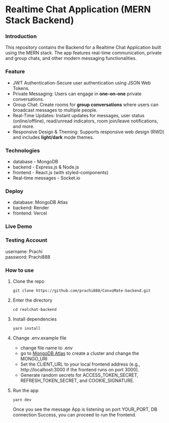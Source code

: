 # Realtime Chat Application (MERN Stack Backend)

### Introduction
This repository contains the Backend for a Realtime Chat Application built using the MERN stack. The app features real-time communication, private and group chats, and other modern messaging functionalities. 

### Feature
- JWT Authentication-Secure user authentication using JSON Web Tokens.
- Private Messaging: Users can engage in **one-on-one** private conversations.
- Group Chat: Create rooms for **group conversations** where users can broadcast messages to multiple people.
- Real-Time Updates: Instant updates for messages, user status (online/offline), read/unread indicators, room join/leave notifications, and more.
- Responsive Design & Theming: Supports responsive web design (RWD) and includes **light/dark** mode themes.

### Technologies
- database - MongoDB
- backend - Express.js & Node.js
- frontend - React.js (with styled-components)
- Real-time messages - Socket.io

### Deploy
- database: MongoDB Atlas
- backend: Render
- frontend: Vercel

### Live Demo


### Testing Account
username: Prachi  
password: Prachi888  

 

### How to use
1. Clone the repo
    ```
    git clone https://github.com/prachi888/ConvoMate-backend.git
    ```
2. Enter the directory
    ```
    cd realchat-backend
    ```
3. Install dependencies
    ```
    yarn install
    ```
4. Change .env.example file
   - change file name to .env
   - go to [MongoDB Atlas](https://www.mongodb.com/atlas/database) to create a cluster and change the MONGO_URI  
   - Set the CLIENT_URL to your local frontend address (e.g., http://localhost:3000 if the frontend runs on port 3000).
   - Generate random secrets for ACCESS_TOKEN_SECRET, REFRESH_TOKEN_SECRET, and COOKIE_SIGNATURE.

5. Run the app   
    ```
    yarn dev
    ```
    Once you see the message App is listening on port YOUR_PORT, DB connection Success, you can proceed to run the frontend.


